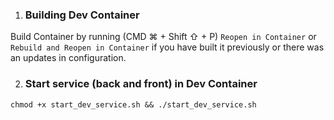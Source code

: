 
1. ### Building Dev Container

Build Container by running (CMD ⌘ + Shift ⇧ + P) `Reopen in Container` or `Rebuild and Reopen in Container` if you have built it previously or there was an updates in configuration.

2. ### Start service (back and front) in Dev Container
```
chmod +x start_dev_service.sh && ./start_dev_service.sh
```
